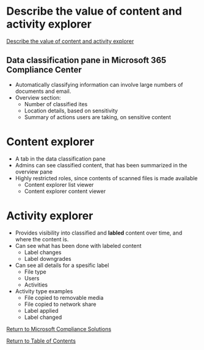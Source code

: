 # Describe the value of content and activity explorer

[Describe the value of content and activity explorer](https://docs.microsoft.com/en-us/learn/modules/describe-information-protection-governance-capabilities-microsoft-365/3-describe-data-classification-capabilities-compliance-center#understand-and-explore-the-data)

## Data classification pane in Microsoft 365 Compliance Center
* Automatically classifying information can involve large numbers of documents and email.
* Overview section:
    * Number of classified ites
    * Location details, based on sensitivity
    * Summary of actions users are taking, on sensitive content

# Content explorer
* A tab in the data classification pane
* Admins can see classified content, that has been summarized in the overview pane
* Highly restricted roles, since contents of scanned files is made available
    * Content explorer list viewer
    * Content explorer content viewer

# Activity explorer
* Provides visibility into classified and **labled** content over time, and where the content is.
* Can see what has been done with labeled content
    * Label changes
    * Label downgrades
* Can see all details for a spesific label
    * File type
    * Users
    * Activities
* Activity type examples
    * File copied to removable media
    * File copied to network share
    * Label applied
    * Label changed


[Return to Microsoft Compliance Solutions](README.md)

[Return to Table of Contents](../README.md)